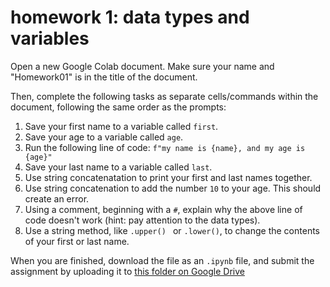 # homework 1: data types and variables

Open a new Google Colab document. Make sure your name and "Homework01" is in the title of the document. 

Then, complete the following tasks as separate cells/commands within the document, following the same order as the prompts:  

1. Save your first name to a variable called `first`. 
2. Save your age to a variable called `age`. 
3. Run the following line of code: `f"my name is {name}, and my age is {age}"`
4. Save your last name to a variable called `last`.
5. Use string concatenatation to print your first and last names together. 
6. Use string concatenation to add the number `10` to your age. This should create an error.
7. Using a comment, beginning with a `#`, explain why the above line of code doesn't work (hint: pay attention to the data types).
8. Use a string method, like `.upper() ` or `.lower()`, to change the contents of your first or last name.  


When you are finished, download the file as an `.ipynb` file, and submit the assignment by uploading it to [this folder on Google Drive](https://drive.google.com/drive/folders/1HIYknpWgEZUqM8ERekDdRN5JSJaPhb9C?usp=sharing)


